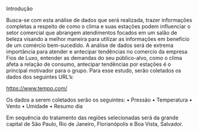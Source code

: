 Introdução

Busca-se com esta análise de dados que será realizada, trazer informações completas a respeito de como o clima e suas estações podem influenciar o setor comercial que abrangem atendimentos focados em um salão de beleza visando a melhor maneira para utilizar as informações em benefício de um comércio bem-sucedido.
A análise de dados será de extrema importância para atender e antecipar tendências no comercio da empresa Fios de Luxo, entender as demandas do seu público-alvo, como o clima afeta a relação de consumo, antecipar tendências por estações é o principal motivador para o grupo.
Para esse estudo, serão coletados os dados dos seguintes
URL’s:

https://www.tempo.com/

Os dados a serem coletados serão os seguintes:
•	Pressão
•	Temperatura
•	Vento
•	Umidade
•	Resumo dia

Em sequência do tratamento das regiões selecionadas será da grande capital de São Paulo, Rio de Janeiro, Florianópolis e Boa Vista, Salvador.
